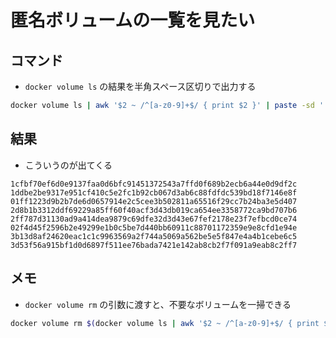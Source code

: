# 匿名ボリュームの一覧を見たい

## コマンド
- `docker volume ls` の結果を半角スペース区切りで出力する

```bash
docker volume ls | awk '$2 ~ /^[a-z0-9]+$/ { print $2 }' | paste -sd ' ' -
```

## 結果
- こういうのが出てくる

```
1cfbf70ef6d0e9137faa0d6bfc91451372543a7ffd0f689b2ecb6a44e0d9df2c 1ddbe2be9317e951cf410c5e2fc1b92cb067d3ab6c88fdfdc539bd18f7146e8f 01ff1223d9b2b7de6d0657914e2c5cee3b502811a65516f29cc7b24ba3e5d407 2d8b1b3312ddf69229a85ff60f40acf3d43db019ca654ee3358772ca9bd707b6 2ff787d31130ad9a414dea9879c69dfe32d3d43e67fef2178e23f7efbcd0ce74 02f4d45f2596b2e49299e1b0c5be7d440bb60911c88701172359e9e8cfd1e94e 3b13d8af24620eac1c1c9963569a2f744a5069a562be5e5f847e4a4b1cebe6c5 3d53f56a915bf1d0d6897f511ee76bada7421e142ab8cb2f7f091a9eab8c2ff7
```

## メモ
- `docker volume rm` の引数に渡すと、不要なボリュームを一掃できる

```bash
docker volume rm $(docker volume ls | awk '$2 ~ /^[a-z0-9]+$/ { print $2 }' | paste -sd ' ' -)
```
